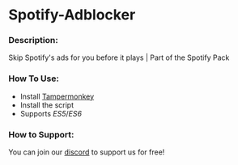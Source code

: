 # Spotify-Adblocker

### Description:
Skip Spotify's ads for you before it plays  |  Part of the Spotify Pack

### How To Use:
- Install [Tampermonkey](https://chrome.google.com/webstore/detail/tampermonkey/dhdgffkkebhmkfjojejmpbldmpobfkfo)
- Install the script
- Supports _ES5_/_ES6_

### How to Support:
You can join our [discord](https://discord.gg/yUgp7k8) to support us for free!
